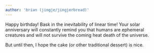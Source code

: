 ```yaml
---
author: 'brian (jingje/jingjerbread)'
---
```


Happy birthday! Bask in the inevitability of linear time! 
Your solar anniversary will constantly remind you that humans are ephemeral creatures and 
will not  survive the coming heat death of the universe. 

But until then, I hope the cake (or other traditional dessert) is nice.
